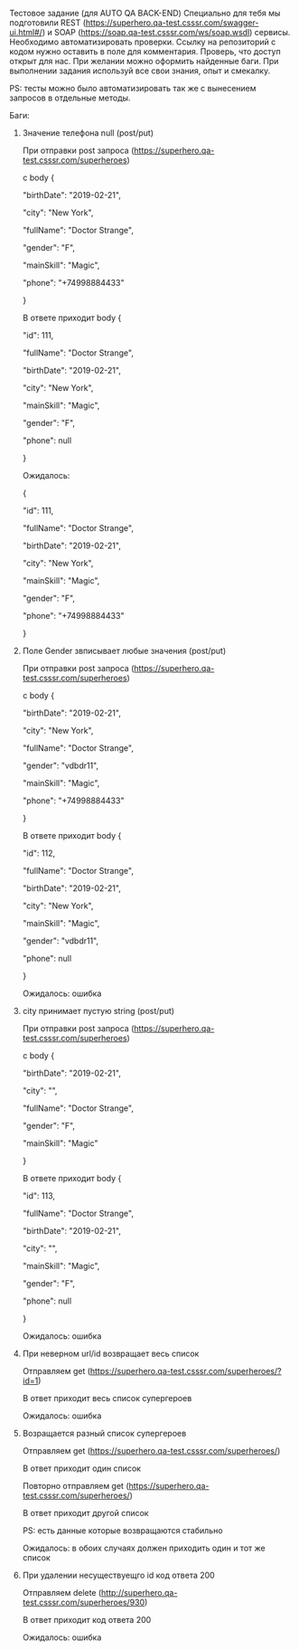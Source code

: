 Тестовое задание (для AUTO QA BACK-END)
Специально для тебя мы подготовили REST (https://superhero.qa-test.csssr.com/swagger-ui.html#/) и
SOAP (https://soap.qa-test.csssr.com/ws/soap.wsdl) сервисы.
Необходимо автоматизировать проверки. Ссылку на репозиторий с кодом нужно оставить в поле для комментария. Проверь, что
доступ открыт для нас. При желании можно оформить найденные баги. При выполнении задания используй все свои знания, опыт
и смекалку.

PS: тесты можно было автоматизировать так же с вынесением запросов в отдельные методы.

Баги:

1) Значение телефона null (post/put)

   При отправки post запроса (https://superhero.qa-test.csssr.com/superheroes)
   
   с body {
   
   "birthDate": "2019-02-21",
   
   "city": "New York",
   
   "fullName": "Doctor Strange",
   
   "gender": "F",
   
   "mainSkill": "Magic",
   
   "phone": "+74998884433"
   
   }
   
   В ответе приходит body {
   
   "id": 111,
   
   "fullName": "Doctor Strange",
   
   "birthDate": "2019-02-21",
   
   "city": "New York",
   
   "mainSkill": "Magic",
   
   "gender": "F",
   
   "phone": null
   
   }
   
   Ожидалось:
   
   {
   
   "id": 111,
   
   "fullName": "Doctor Strange",
   
   "birthDate": "2019-02-21",
   
   "city": "New York",
   
   "mainSkill": "Magic",
   
   "gender": "F",
   
   "phone": "+74998884433"
   
   }
   
2) Поле Gender звписывает любые значения (post/put)

   При отправки post запроса (https://superhero.qa-test.csssr.com/superheroes)
   
   с body {
   
   "birthDate": "2019-02-21",
   
   "city": "New York",
   
   "fullName": "Doctor Strange",
   
   "gender": "vdbdr11",
   
   "mainSkill": "Magic",
   
   "phone": "+74998884433"
   
   }
   
   В ответе приходит body {
   
   "id": 112,
   
   "fullName": "Doctor Strange",
   
   "birthDate": "2019-02-21",
   
   "city": "New York",
   
   "mainSkill": "Magic",
   
   "gender": "vdbdr11",
   
   "phone": null
   
   }
   
   Ожидалось: ошибка

3) city принимает пустую string (post/put)
   
   При отправки post запроса (https://superhero.qa-test.csssr.com/superheroes)
   
   с body {
   
   "birthDate": "2019-02-21",
   
   "city": "",
   
   "fullName": "Doctor Strange",
   
   "gender": "F",
   
   "mainSkill": "Magic"
   
   }
   
   В ответе приходит body {
   
   "id": 113,
   
   "fullName": "Doctor Strange",
   
   "birthDate": "2019-02-21",
   
   "city": "",
   
   "mainSkill": "Magic",
   
   "gender": "F",
   
   "phone": null
   
   }
   
   Ожидалось: ошибка

4) При неверном url/id возвращает весь список
   
   Отправляем get (https://superhero.qa-test.csssr.com/superheroes/?id=1)
   
   В ответ приходит весь список супергероев
   
   Ожидалось: ошибка

5) Возращается разный список супергероев
   
   Отправляем get (https://superhero.qa-test.csssr.com/superheroes/)
   
   В ответ приходит один список
   
   Повторно отправляем get (https://superhero.qa-test.csssr.com/superheroes/)
   
   В ответ приходит другой список
   
   PS: есть данные которые возвращаются стабильно
   
   Ожидалось: в обоих случаях должен приходить один и тот же список
   

6) При удалении несуществуещго id код ответа 200
   
   Отправляем delete (http://superhero.qa-test.csssr.com/superheroes/930)
   
   В ответ приходит код ответа 200
   
   Ожидалось: ошибка
